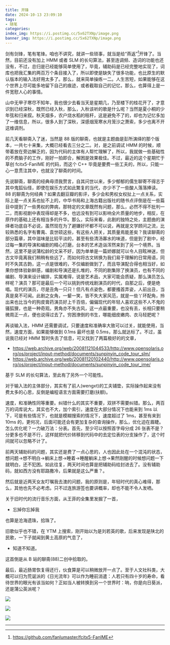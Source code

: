 ```yaml
---
title: 开锋
date: 2024-10-13 23:09:10
tags:
- 随笔
categories:
index_img: https://i.postimg.cc/5x62TXNp/image.png
banner_img: https://i.postimg.cc/5x62TXNp/image.png
---
```


剑有剑锋，笔有笔锋。咱也不讲究，就讲一些琐事，就当是给“燕返”[^1]开锋了。当然，目前还没有加上 HMM 或者 SLM 的长句算法，甚至连调频、造词的功能也还没有，不过，总归是已经能够简单使用了，毕竟，辅助码是已经完整地实现了，词库也把我汇集的两百万个条目接入了，所以即使是缺失了很多功能，也比原生的默认版本的输入法好用太多了。那么，就来简单操练一二。人生苦短，如果能够在这个世界上尽可能多地留下自己的痕迹，或者截取自己的记忆，那么，也算得上是一件宽慰人心的事情。

山中无甲子寒尽不知年，我也很少去看当天是星期几，乃至楼下的桂花开了，才意识到已经深秋，既然已经入秋，那么，入秋该听的歌是什么呢？当然是夏小桐的少年弦和归来叙。秋天烟多，农户烧水稻的秸秆，这是避免不了的，却也为记忆多加了一维信息，所以，很多人到了深秋，深感烟笼寒水月笼沙之萧索，多少也离不开这维调剂。

前几天看聊斋入了迷，当然是 88 版的聊斋，也就是主题曲是彭所演绎的那个版本，一共七十来集，大概已经看去三分之二。对，是之前调试 HMM 的时候，顺带着放在旁边解乏的，因为代码的主体有人帮忙理解了，所以，我就做一些基础性的不费脑子的工作，刚好一拍即合，解困是效果极佳。不过，最近的这个星期忙于草创 fcitx5-FanIME 的代码，而这个 C++ 毕竟是要费一些工夫的，所以，只能一心一意贯注其中，也就没了聊斋的时间。

先说聊斋，聊斋的经典毋须我赘言，自其问世以来，多少郁郁的儒生聊寄不得志于其中鬼狐仙怪，即使在娱乐方式如此繁复的当代，亦少不了一些酸人落落捧读。88 的聊斋为何经典？如果去翻豆瓣的影评，多少会和男权女权扯上一点关系，实际上是一点关系也扯不上的，中华书局和上海古籍出版社的随书点评倒是在一些篇目中提到了一些男权的弊病，那特定的文章既然有问题，那么，必然不得不批判一二，而影视剧中表现得却是不多，也远没有到可以影响全片质量的地步，相反，在原作的基础上还有相当多的升华。那么，实际来看，此剧的独特之处，主题曲的演绎者功底自不必说，虽然现在为了避嫌好坏都不可以说，再就是文学顾问之流，比较熟悉的名字有曹禺、袁世硕这些，有这些人把关，其质量焉能差矣？我读聊斋的部分篇章，其中滋味是比较平淡的，甚至有些清汤寡水的味道，但是到了剧中，经过每一集的导演和编剧的精心打磨，台本的艺术造诣浑然来到了另一个境界。当然，这里不是说蒲松龄的文采不好，因为单单是一篇娇娜就可以令人目眩神迷，但古文毕竟离我们稍稍有些远了，而如何将古文转换为我们易于理解的日常用语，同时不失其古韵，这一点是很难的，不仅编剧做到了，而且导演配合得也相当好，如果你想体验新鲜感，编剧和导演还是扎堆的，不同的剧集除了换演员，也有不同的编剧、导演来设计编排，实属难得，说是艺术品，大家可能会质疑，那么演员怎么样呢？演员？那可是最后一个可以挑到传统戏剧演员的时代，自那之后，便是绝唱。现代的演员，尽是丑角一只只！但凡有点姿色，都要搔首弄姿，人前出丑，当真是臭不可闻。此剧之女角，一颦一笑，皆不失大家风范，就是一些丫环配角，拎出来也比当今的狗皮膏药演员好上千百倍，偏偏现代的年轻人喜欢这些不人不鬼的骚狐狸，也是一种奇观。男角亦不失古风，这一点最重要，也没有丢，长相只要稍微周正一点，便也说得过去了。穷困潦倒的书生，哪能细皮嫩肉、衣马轻肥呢？

再谈输入法，HMM 还需要调试，只要速度和准确率大致可以过关，就能使用，当然，速度方面，如果能够做到 0.1ms 最坏也是 0.5ms，那么就达标了。不过，虽说我已经对 HMM 暂时失去了信息，可又找到了两篇极好的的文章，

- <https://web.archive.org/web/20081121044533/http://www.opensolaris.org/os/project/input-method/documents/sunpinyin_code_tour_slm/>
- <https://web.archive.org/web/20081120102440/http://www.opensolaris.org/os/project/input-method/documents/sunpinyin_code_tour_ime/>

基于 SLM 的长句算法，至此有了另外一个可能性。

对于输入法的主体部分，其实有了前人(wengxt)的工夫铺垫，实际操作起来没有费太多的心思，反倒是编程语言方面需要打磨(扶额)。

速度，和准确性同等重要。纠错什么的其实不重要，双拼不需要纠错。那么，两百万的词库说大，其实也不大，加个索引，速度在大部分情况下也能来到 1ms 以下，可是有些情况下，也就是模糊搜索的情况下，速度超过了 1ms，甚至有来到 10ms 的，更何况，后面可能还会有更加复杂的查询操作，那么，优化迫在眉睫。怎么优化呢？一力破万法：分表。首先，至少可以按照首字母分成 26 张表不是？分更多也不是不行，这样就把代价转移到代码中的去定位表的分支操作了，这个时间就可以忽略不计了。

前两天辅助码的问题，其实还是费了一点心思的，人也因此处在一个混沌的状态，想问题->想不明白->躺床上想->睡着->睡醒躺床上想->果然刚醒的时候想问题一下就明白，还不犯困。如此往复，两天时间也算是把辅助码给封进去了。没有辅助码，就如西方没有耶路撒冷，后果就是这么严重？。

然后就是近两天女友叮嘱我去澳的问题，我的原则是，年轻时代的真心难得，那么，其他也先不必考虑。只不过连旅游签也要讲概率，却也不能不令人发哂。

关于旧时代的流行音乐方面，从王菲的全集里发掘了一首，

- 忘掉你忘掉我

也算是沧海遗珠，拾珠了。

旧歌似乎也不错，在 YTM 上搜索，刚开始以为是刘若英的歌，后来发现是陕北的民歌，一下子就闻到黄土高原的气息了，

- 知道不知道。

这首倒是从 B 站的聊斋(88)二创中拾取的。

最后，最近肠胃恢复得还行，伙食算是可以稍微放开一点了。至于人文社科类，大概可以归为荒诞派的《日光流年》可以作为睡前消遣：人若只有四十岁的寿命，看待世界的眼光有该当如何？正如当人被转换到另一个世界时：呐，你是向日葵派，还是蒲公英派呢？

![](https://i.postimg.cc/DfvB637V/IMG-0661.avif)

![](https://i.postimg.cc/4ZW5GMJd/IMG-0663.avif)

![](https://i.postimg.cc/Qs8bRsZw/IMG-0664.avif)

----------

[^1]: <https://github.com/fanlumaster/fcitx5-FanIME>


